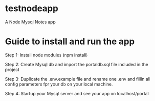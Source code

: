 # testnodeapp
A Node Mysql Notes app

# Guide to install and run the app
Step 1: 
Install node modules (npm install)

Step 2:
Create Mysql db and import the portaldb.sql file included in the project

Step 3:
Duplicate the .env.example file and rename one .env and fillin all config parameters fpr your db on your local machine.

Step 4:
Startup your Mysql server and see your app on localhost/portal
